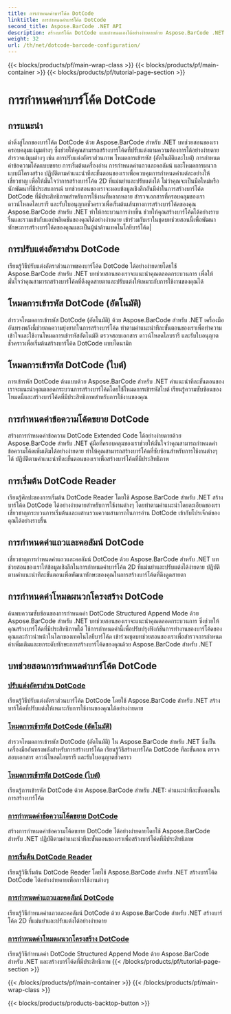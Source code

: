 ```yaml
---
title: การกำหนดค่าบาร์โค้ด DotCode
linktitle: การกำหนดค่าบาร์โค้ด DotCode
second_title: Aspose.BarCode .NET API
description: สร้างบาร์โค้ด DotCode แบบกำหนดเองได้อย่างง่ายดายด้วย Aspose.BarCode .NET เรียนรู้อัตราส่วนภาพ โหมดการเข้ารหัส ข้อความโค้ดขยาย และการเริ่มต้นเครื่องอ่าน
weight: 32
url: /th/net/dotcode-barcode-configuration/
---
```


{{< blocks/products/pf/main-wrap-class >}}
{{< blocks/products/pf/main-container >}}
{{< blocks/products/pf/tutorial-page-section >}}

# การกำหนดค่าบาร์โค้ด DotCode


## การแนะนำ
ดำดิ่งสู่โลกของบาร์โค้ด DotCode ด้วย Aspose.BarCode สำหรับ .NET บทช่วยสอนของเราครอบคลุมแง่มุมต่างๆ ซึ่งช่วยให้คุณสามารถสร้างบาร์โค้ดที่ปรับแต่งตามความต้องการได้อย่างง่ายดาย สำรวจแง่มุมต่างๆ เช่น การปรับแต่งอัตราส่วนภาพ โหมดการเข้ารหัส (อัตโนมัติและไบต์) การกำหนดค่าข้อความโค้ดแบบขยาย การเริ่มต้นเครื่องอ่าน การกำหนดค่าแถวและคอลัมน์ และโหมดการผนวกแบบมีโครงสร้าง ปฏิบัติตามคำแนะนำทีละขั้นตอนของเราเพื่อควบคุมการกำหนดค่าแต่ละอย่างให้เชี่ยวชาญ เพื่อให้มั่นใจว่าการสร้างบาร์โค้ด 2D ที่แม่นยำและปรับแต่งได้ ไม่ว่าคุณจะเป็นมือใหม่หรือนักพัฒนาที่มีประสบการณ์ บทช่วยสอนของเราจะมอบข้อมูลเชิงลึกอันมีค่าในการสร้างบาร์โค้ด DotCode ที่มีประสิทธิภาพสำหรับการใช้งานที่หลากหลาย สำรวจเอกสารที่ครอบคลุมของเรา ดาวน์โหลดไลบรารี และรับใบอนุญาตชั่วคราวเพื่อเริ่มต้นเส้นทางการสร้างบาร์โค้ดของคุณ Aspose.BarCode สำหรับ .NET ทำให้กระบวนการง่ายขึ้น ช่วยให้คุณสร้างบาร์โค้ดได้อย่างราบรื่นและรวมเข้ากับแอปพลิเคชันของคุณได้อย่างง่ายดาย เข้าร่วมกับเราในชุดบทช่วยสอนนี้เพื่อพัฒนาทักษะการสร้างบาร์โค้ดของคุณและเป็นผู้นำด้านเทคโนโลยีบาร์โค้ด|

## การปรับแต่งอัตราส่วน DotCode
เรียนรู้วิธีปรับแต่งอัตราส่วนภาพของบาร์โค้ด DotCode ได้อย่างง่ายดายโดยใช้ Aspose.BarCode สำหรับ .NET บทช่วยสอนของเราจะแนะนำคุณตลอดกระบวนการ เพื่อให้มั่นใจว่าคุณสามารถสร้างบาร์โค้ดที่ดึงดูดสายตาและปรับแต่งให้เหมาะกับการใช้งานของคุณได้

## โหมดการเข้ารหัส DotCode (อัตโนมัติ)
สำรวจโหมดการเข้ารหัส DotCode (อัตโนมัติ) ด้วย Aspose.BarCode สำหรับ .NET เครื่องมืออันทรงพลังนี้ช่วยลดความยุ่งยากในการสร้างบาร์โค้ด ทำตามคำแนะนำทีละขั้นตอนของเราเพื่อทำความเข้าใจและใช้งานโหมดการเข้ารหัสอัตโนมัติ ตรวจสอบเอกสาร ดาวน์โหลดไลบรารี และรับใบอนุญาตชั่วคราวเพื่อเริ่มต้นสร้างบาร์โค้ด DotCode แบบไดนามิก

## โหมดการเข้ารหัส DotCode (ไบต์)
การเข้ารหัส DotCode ต้นแบบด้วย Aspose.BarCode สำหรับ .NET คำแนะนำทีละขั้นตอนของเราจะแนะนำคุณตลอดกระบวนการสร้างบาร์โค้ดโดยใช้โหมดการเข้ารหัสไบต์ เรียนรู้ความซับซ้อนของโหมดนี้และสร้างบาร์โค้ดที่มีประสิทธิภาพสำหรับการใช้งานของคุณ

## การกำหนดค่าข้อความโค้ดขยาย DotCode
สร้างการกำหนดค่าข้อความ DotCode Extended Code ได้อย่างง่ายดายด้วย Aspose.BarCode สำหรับ .NET คู่มือที่ครอบคลุมของเราช่วยให้มั่นใจว่าคุณสามารถกำหนดค่าข้อความโค้ดเพิ่มเติมได้อย่างง่ายดาย ทำให้คุณสามารถสร้างบาร์โค้ดที่ซับซ้อนสำหรับการใช้งานต่างๆ ได้ ปฏิบัติตามคำแนะนำทีละขั้นตอนของเราเพื่อสร้างบาร์โค้ดที่มีประสิทธิภาพ

## การเริ่มต้น DotCode Reader
เรียนรู้ศิลปะของการเริ่มต้น DotCode Reader โดยใช้ Aspose.BarCode สำหรับ .NET สร้างบาร์โค้ด DotCode ได้อย่างง่ายดายสำหรับการใช้งานต่างๆ โดยทำตามคำแนะนำโดยละเอียดของเรา เชี่ยวชาญกระบวนการเริ่มต้นและผสานรวมความสามารถในการอ่าน DotCode เข้ากับโปรเจ็กต์ของคุณได้อย่างราบรื่น

## การกำหนดค่าแถวและคอลัมน์ DotCode
เชี่ยวชาญการกำหนดค่าแถวและคอลัมน์ DotCode ด้วย Aspose.BarCode สำหรับ .NET บทช่วยสอนของเราให้ข้อมูลเชิงลึกในการกำหนดค่าบาร์โค้ด 2D ที่แม่นยำและปรับแต่งได้ง่ายดาย ปฏิบัติตามคำแนะนำทีละขั้นตอนเพื่อพัฒนาทักษะของคุณในการสร้างบาร์โค้ดที่ดึงดูดสายตา

## การกำหนดค่าโหมดผนวกโครงสร้าง DotCode

ค้นพบความซับซ้อนของการกำหนดค่า DotCode Structured Append Mode ด้วย Aspose.BarCode สำหรับ .NET บทช่วยสอนของเราจะแนะนำคุณตลอดกระบวนการ ซึ่งช่วยให้คุณสร้างบาร์โค้ดที่มีประสิทธิภาพได้ ใช้การกำหนดค่านี้เพื่อปรับปรุงฟังก์ชันการทำงานของบาร์โค้ดของคุณและก้าวนำหน้าในโลกของเทคโนโลยีบาร์โค้ด เข้าร่วมชุดบทช่วยสอนของเราเพื่อสำรวจการกำหนดค่าเพิ่มเติมและยกระดับทักษะการสร้างบาร์โค้ดของคุณด้วย Aspose.BarCode สำหรับ .NET

## บทช่วยสอนการกำหนดค่าบาร์โค้ด DotCode
### [ปรับแต่งอัตราส่วน DotCode](./dotcode-aspect-ratio-customization/)
เรียนรู้วิธีปรับแต่งอัตราส่วนบาร์โค้ด DotCode โดยใช้ Aspose.BarCode สำหรับ .NET สร้างบาร์โค้ดที่ปรับแต่งให้เหมาะกับการใช้งานของคุณได้อย่างง่ายดาย
### [โหมดการเข้ารหัส DotCode (อัตโนมัติ)](./dotcode-encoding-mode-auto/)
สำรวจโหมดการเข้ารหัส DotCode (อัตโนมัติ) ใน Aspose.BarCode สำหรับ .NET ซึ่งเป็นเครื่องมืออันทรงพลังสำหรับการสร้างบาร์โค้ด เรียนรู้วิธีสร้างบาร์โค้ด DotCode ทีละขั้นตอน ตรวจสอบเอกสาร ดาวน์โหลดไลบรารี และรับใบอนุญาตชั่วคราว
### [โหมดการเข้ารหัส DotCode (ไบต์)](./dotcode-encoding-mode-bytes/)
เรียนรู้การเข้ารหัส DotCode ด้วย Aspose.BarCode สำหรับ .NET: คำแนะนำทีละขั้นตอนในการสร้างบาร์โค้ด
### [การกำหนดค่าข้อความโค้ดขยาย DotCode](./dotcode-extended-code-text-configuration/)
สร้างการกำหนดค่าข้อความโค้ดขยาย DotCode ได้อย่างง่ายดายโดยใช้ Aspose.BarCode สำหรับ .NET ปฏิบัติตามคำแนะนำทีละขั้นตอนของเราเพื่อสร้างบาร์โค้ดที่มีประสิทธิภาพ
### [การเริ่มต้น DotCode Reader](./dotcode-reader-initialization/)
เรียนรู้วิธีเริ่มต้น DotCode Reader โดยใช้ Aspose.BarCode สำหรับ .NET สร้างบาร์โค้ด DotCode ได้อย่างง่ายดายเพื่อการใช้งานต่างๆ
### [การกำหนดค่าแถวและคอลัมน์ DotCode](./dotcode-rows-columns-configuration/)
เรียนรู้วิธีกำหนดค่าแถวและคอลัมน์ DotCode ด้วย Aspose.BarCode สำหรับ .NET สร้างบาร์โค้ด 2D ที่แม่นยำและปรับแต่งได้อย่างง่ายดาย
### [การกำหนดค่าโหมดผนวกโครงสร้าง DotCode](./dotcode-structured-append-mode-configuration/)
เรียนรู้วิธีกำหนดค่า DotCode Structured Append Mode ด้วย Aspose.BarCode สำหรับ .NET และสร้างบาร์โค้ดที่มีประสิทธิภาพ
{{< /blocks/products/pf/tutorial-page-section >}}

{{< /blocks/products/pf/main-container >}}
{{< /blocks/products/pf/main-wrap-class >}}

{{< blocks/products/products-backtop-button >}}
